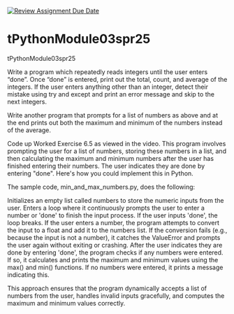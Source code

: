 [![Review Assignment Due Date](https://classroom.github.com/assets/deadline-readme-button-22041afd0340ce965d47ae6ef1cefeee28c7c493a6346c4f15d667ab976d596c.svg)](https://classroom.github.com/a/5RYIOjxp)
# tPythonModule03spr25
tPythonModule03spr25

Write a program which repeatedly reads integers until the user enters “done”. Once “done” is entered, print out the total, count, and average of the integers. If the user enters anything other than an integer, detect their mistake using try and except and print an error message and skip to the next integers.

Write another program that prompts for a list of numbers as above and at the end prints out both the maximum and minimum of the numbers instead of the average.

Code up Worked Exercise 6.5 as viewed in the video. This program involves prompting the user for a list of numbers, storing these numbers in a list, and then calculating the maximum and minimum numbers after the user has finished entering their numbers. The user indicates they are done by entering "done". Here's how you could implement this in Python.

The sample code, min_and_max_numbers.py, does the following:

Initializes an empty list called numbers to store the numeric inputs from the user.
Enters a loop where it continuously prompts the user to enter a number or 'done' to finish the input process.
If the user inputs 'done', the loop breaks.
If the user enters a number, the program attempts to convert the input to a float and add it to the numbers list. If the conversion fails (e.g., because the input is not a number), it catches the ValueError and prompts the user again without exiting or crashing.
After the user indicates they are done by entering 'done', the program checks if any numbers were entered. If so, it calculates and prints the maximum and minimum values using the max() and min() functions. If no numbers were entered, it prints a message indicating this.

This approach ensures that the program dynamically accepts a list of numbers from the user, handles invalid inputs gracefully, and computes the maximum and minimum values correctly.


